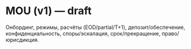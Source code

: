 # MOU (v1) — draft
Онбординг, режимы, расчёты (EOD/partial/T+1), депозит/обеспечение, конфиденциальность, споры/эскалация, срок/прекращение, право/юрисдикция.
